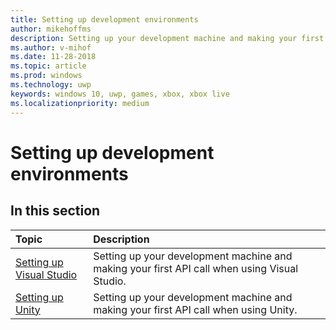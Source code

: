 ```yaml
---
title: Setting up development environments
author: mikehoffms
description: Setting up your development machine and making your first API call when using various development environments.
ms.author: v-mihof
ms.date: 11-28-2018
ms.topic: article
ms.prod: windows
ms.technology: uwp
keywords: windows 10, uwp, games, xbox, xbox live
ms.localizationpriority: medium
---
```


# Setting up development environments

## In this section

| Topic                                                                                                                                             | Description                                                                                                   |
|:--------------------------------------------------------------------------------------------------------------------------------------------------|:--------------------------------------------------------------------------------------------------------------|
| [Setting up Visual Studio](platforms/development-environments/visual-studio-platform.md) | Setting up your development machine and making your first API call when using Visual Studio. |
| [Setting up Unity](platforms/development-environments/unity-platform.md) | Setting up your development machine and making your first API call when using Unity. |
